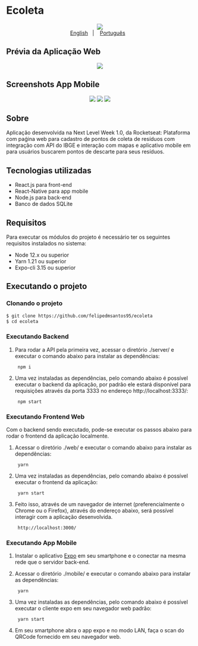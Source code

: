 # Ecoleta

<p align="center">
    <img src="https://github.com/felipedmsantos95/ecoleta/blob/master/img/Ecoleta.jpg"/>
    </br>
    <a href="readme_en.md">English</a>&nbsp;&nbsp;&nbsp;|&nbsp;&nbsp;&nbsp;
    <a href="readme.md">Português</a>&nbsp;&nbsp;&nbsp;
</p>

## Prévia da Aplicação Web

<p align="center">
  <img src="https://github.com/felipedmsantos95/ecoleta/blob/master/img/ecoleta.gif"/>
</p>

## Screenshots App Mobile

<p align="center">
  <img src="https://github.com/felipedmsantos95/ecoleta/blob/master/img/inicial.png"/>
  <img src="https://github.com/felipedmsantos95/ecoleta/blob/master/img/mapa.png"/>
  <img src="https://github.com/felipedmsantos95/ecoleta/blob/master/img/detail.png"/>
</p>

## Sobre

Aplicação desenvolvida na Next Level Week 1.0, da Rocketseat: Plataforma com paǵina web para cadastro de pontos de coleta de resíduos com integração com API do IBGE e interação com mapas e aplicativo mobile em para usuários buscarem pontos de descarte para seus resíduos.

## Tecnologias utilizadas

- React.js para front-end
- React-Native para app mobile
- Node.js para back-end
- Banco de dados SQLite


## Requisitos

Para executar os módulos do projeto é necessário ter os seguintes requisitos instalados no sistema:

- Node 12.x ou superior
- Yarn 1.21 ou superior
- Expo-cli 3.15 ou superior

## Executando o projeto

### Clonando o projeto

```bash
$ git clone https://github.com/felipedmsantos95/ecoleta
$ cd ecoleta
```

### Executando Backend

1. Para rodar a API pela primeira vez, acessar o diretório ./server/ e executar o comando abaixo para instalar as dependências:

		npm i

2. Uma vez instaladas as dependências, pelo comando abaixo é possível executar o backend da aplicação, por padrão ele estará disponível para requisições através da porta 3333 no endereço http://localhost:3333/:

		npm start

### Executando Frontend Web

Com o backend sendo executado, pode-se executar os passos abaixo para rodar o frontend da aplicação localmente.

1. Acessar o diretório ./web/ e executar o comando abaixo para instalar as dependências:

		yarn

2. Uma vez instaladas as dependências, pelo comando abaixo é possível executar o frontend da aplicação:

		yarn start

3. Feito isso, através de um navegador de internet (preferencialmente o Chrome ou o Firefox), através do endereço abaixo, será possível interagir com a aplicação desenvolvida.

		http://localhost:3000/

### Executando App Mobile

1. Instalar o aplicativo [Expo](https://play.google.com/store/apps/details?id=host.exp.exponent&hl=en) em seu smartphone e o conectar na mesma rede que o servidor back-end.

2. Acessar o diretório ./mobile/ e executar o comando abaixo para instalar as dependências:

		yarn

3. Uma vez instaladas as dependências, pelo comando abaixo é possível executar o cliente expo em seu navegador web padrão:

		yarn start

4. Em seu smartphone abra o app expo e no modo LAN, faça o scan do QRCode fornecido em seu navegador web.